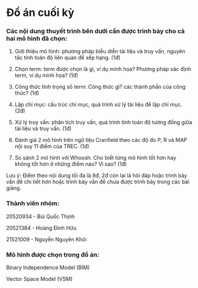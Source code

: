 # Đồ án cuối kỳ

### Các nội dung thuyết trình bên dưới cần được trình bày cho cả hai mô hình đã chọn:

1) Giới thiệu mô hình: phương pháp biễu diễn tài liệu và truy vấn, nguyên tắc tính toán độ liên quan để xếp hạng. (1đ)

2) Chọn term: term được chọn là gì, ví dụ minh họa? Phương pháp xác định term, ví dụ minh họa? (1đ)

3) Công thức tính trọng số term: Công thức gì? các thành phần của công thức? (1đ)

4) Lập chỉ mục: cấu trúc chỉ mục, quá trình xử lý tài liệu để lập chỉ mục. (2đ)

5) Xử lý truy vấn: phân tích truy vấn, quá trình tính toán độ tương đồng giữa tài liệu và truy vấn. (1đ)

6) Đánh giá 2 mô hình trên ngữ liệu Cranfield theo các độ đo P, R và MAP nội suy 11 điểm của TREC. (1đ)

7) So sánh 2 mô hình với Whoosh. Cho biết từng mô hình tốt hơn hay không tốt hơn ở những điểm nào? Vì sao? (1đ)

Lưu ý: Điểm theo nội dung tối đa là 8đ, 2đ còn lại là hỏi đáp hoặc trình bày vấn đề chi tiết hơn hoặc trình bày vấn đề chưa được trình bày trong các bài giảng.

### Thành viên nhóm:

20520934 - Bùi Quốc Thịnh

20521384 - Hoàng Đình Hữu

21521009 - Nguyễn Nguyên Khôi

### Mô hình được chọn trong đồ án:

Binary Independence Model (BIM)

Vector Space Model (VSM)